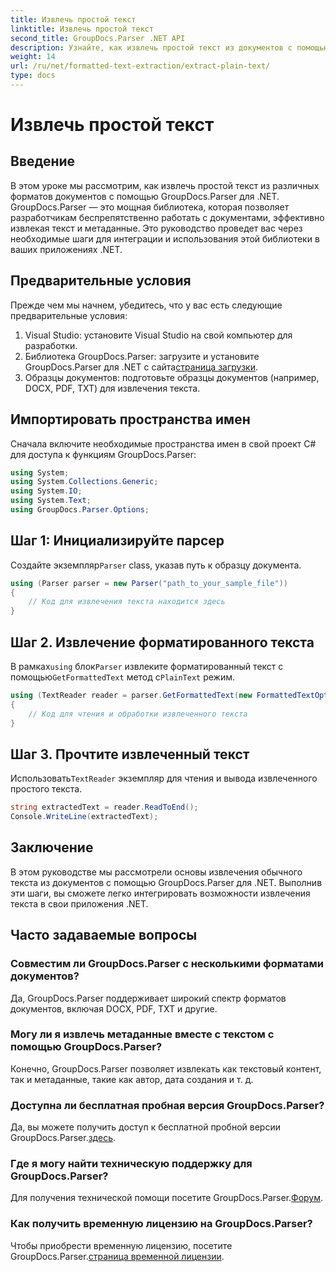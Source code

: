 ```yaml
---
title: Извлечь простой текст
linktitle: Извлечь простой текст
second_title: GroupDocs.Parser .NET API
description: Узнайте, как извлечь простой текст из документов с помощью GroupDocs.Parser для .NET. Простые шаги для интеграции извлечения текста в ваши приложения.
weight: 14
url: /ru/net/formatted-text-extraction/extract-plain-text/
type: docs
---
```

# Извлечь простой текст

## Введение
В этом уроке мы рассмотрим, как извлечь простой текст из различных форматов документов с помощью GroupDocs.Parser для .NET. GroupDocs.Parser — это мощная библиотека, которая позволяет разработчикам беспрепятственно работать с документами, эффективно извлекая текст и метаданные. Это руководство проведет вас через необходимые шаги для интеграции и использования этой библиотеки в ваших приложениях .NET.
## Предварительные условия
Прежде чем мы начнем, убедитесь, что у вас есть следующие предварительные условия:
1. Visual Studio: установите Visual Studio на свой компьютер для разработки.
2.  Библиотека GroupDocs.Parser: загрузите и установите GroupDocs.Parser для .NET с сайта[страница загрузки](https://releases.groupdocs.com/parser/net/).
3. Образцы документов: подготовьте образцы документов (например, DOCX, PDF, TXT) для извлечения текста.

## Импортировать пространства имен
Сначала включите необходимые пространства имен в свой проект C# для доступа к функциям GroupDocs.Parser:
```csharp
using System;
using System.Collections.Generic;
using System.IO;
using System.Text;
using GroupDocs.Parser.Options;
```
## Шаг 1: Инициализируйте парсер
 Создайте экземпляр`Parser` class, указав путь к образцу документа.
```csharp
using (Parser parser = new Parser("path_to_your_sample_file"))
{
    // Код для извлечения текста находится здесь
}
```
## Шаг 2. Извлечение форматированного текста
 В рамках`using` блок`Parser` извлеките форматированный текст с помощью`GetFormattedText` метод с`PlainText` режим.
```csharp
using (TextReader reader = parser.GetFormattedText(new FormattedTextOptions(FormattedTextMode.PlainText)))
{
    // Код для чтения и обработки извлеченного текста
}
```
## Шаг 3. Прочтите извлеченный текст
 Использовать`TextReader` экземпляр для чтения и вывода извлеченного простого текста.
```csharp
string extractedText = reader.ReadToEnd();
Console.WriteLine(extractedText);
```

## Заключение
В этом руководстве мы рассмотрели основы извлечения обычного текста из документов с помощью GroupDocs.Parser для .NET. Выполнив эти шаги, вы сможете легко интегрировать возможности извлечения текста в свои приложения .NET.

## Часто задаваемые вопросы
### Совместим ли GroupDocs.Parser с несколькими форматами документов?
Да, GroupDocs.Parser поддерживает широкий спектр форматов документов, включая DOCX, PDF, TXT и другие.
### Могу ли я извлечь метаданные вместе с текстом с помощью GroupDocs.Parser?
Конечно, GroupDocs.Parser позволяет извлекать как текстовый контент, так и метаданные, такие как автор, дата создания и т. д.
### Доступна ли бесплатная пробная версия GroupDocs.Parser?
 Да, вы можете получить доступ к бесплатной пробной версии GroupDocs.Parser.[здесь](https://releases.groupdocs.com/).
### Где я могу найти техническую поддержку для GroupDocs.Parser?
 Для получения технической помощи посетите GroupDocs.Parser.[Форум](https://forum.groupdocs.com/c/parser/17).
### Как получить временную лицензию на GroupDocs.Parser?
 Чтобы приобрести временную лицензию, посетите GroupDocs.Parser.[страница временной лицензии](https://purchase.groupdocs.com/temporary-license/).
